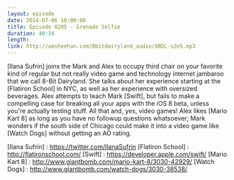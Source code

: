 ```yaml
---
layout: episode
date: 2014-07-06 10:00:00
title: Episode 0205 - Grenade Selfie
duration: 40:34
length: 
link: http://amsheehan.com/8bitdairyland_audio/8BDL-s2e5.mp3
---
```


[Ilana Sufrin] joins the Mark and Alex to occupy third chair on your favorite kind of regular but not really video game and technology internet jambaroo that we call 8-Bit Dairyland. She talks about her experience starting at the [Flatiron School] in NYC, as well as her experience with oversized beverages. Alex attempts to teach Mark [Swift], but fails to make a compelling case for breaking all your apps with the iOS 8 beta, unless you're actually testing stuff. All that and, yes, video games! Alex likes [Mario Kart 8] as long as you have no followup questions whatsoever; Mark wonders if the south side of Chicago could make it into a video game like [Watch Dogs] without getting an AO rating. 


[Ilana Sufrin] : https://twitter.com/IlanaSufrin
[Flatiron School] : http://flatironschool.com/
[Swift] : https://developer.apple.com/swift/
[Mario Kart 8] : http://www.giantbomb.com/mario-kart-8/3030-42929/
[Watch Dogs] : http://www.giantbomb.com/watch-dogs/3030-38538/
